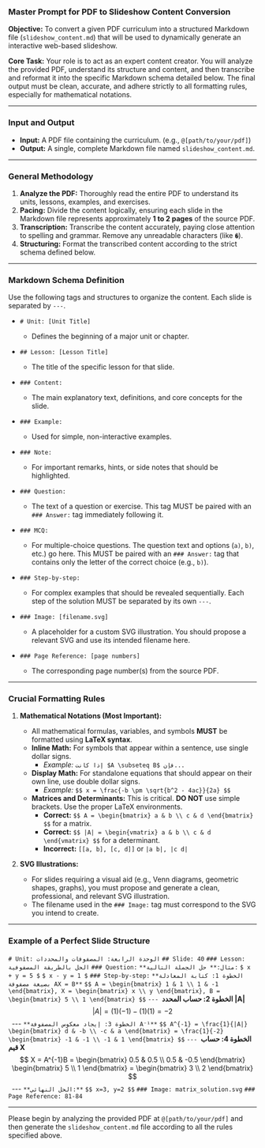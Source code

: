 ### **Master Prompt for PDF to Slideshow Content Conversion**

**Objective:** To convert a given PDF curriculum into a structured Markdown file (`slideshow_content.md`) that will be used to dynamically generate an interactive web-based slideshow.

**Core Task:** Your role is to act as an expert content creator. You will analyze the provided PDF, understand its structure and content, and then transcribe and reformat it into the specific Markdown schema detailed below. The final output must be clean, accurate, and adhere strictly to all formatting rules, especially for mathematical notations.

---

### **Input and Output**

*   **Input:** A PDF file containing the curriculum. (e.g., `@[path/to/your/pdf]`)
*   **Output:** A single, complete Markdown file named `slideshow_content.md`.

---

### **General Methodology**

1.  **Analyze the PDF:** Thoroughly read the entire PDF to understand its units, lessons, examples, and exercises.
2.  **Pacing:** Divide the content logically, ensuring each slide in the Markdown file represents approximately **1 to 2 pages** of the source PDF.
3.  **Transcription:** Transcribe the content accurately, paying close attention to spelling and grammar. Remove any unreadable characters (like `�`).
4.  **Structuring:** Format the transcribed content according to the strict schema defined below.

---

### **Markdown Schema Definition**

Use the following tags and structures to organize the content. Each slide is separated by `---`.

*   `# Unit: [Unit Title]`
    *   Defines the beginning of a major unit or chapter.

*   `## Lesson: [Lesson Title]`
    *   The title of the specific lesson for that slide.

*   `### Content:`
    *   The main explanatory text, definitions, and core concepts for the slide.

*   `### Example:`
    *   Used for simple, non-interactive examples.

*   `### Note:`
    *   For important remarks, hints, or side notes that should be highlighted.

*   `### Question:`
    *   The text of a question or exercise. This tag MUST be paired with an `### Answer:` tag immediately following it.

*   `### MCQ:`
    *   For multiple-choice questions. The question text and options (`a)`, `b)`, etc.) go here. This MUST be paired with an `### Answer:` tag that contains only the letter of the correct choice (e.g., `b)`).

*   `### Step-by-step:`
    *   For complex examples that should be revealed sequentially. Each step of the solution MUST be separated by its own `---`.

*   `### Image: [filename.svg]`
    *   A placeholder for a custom SVG illustration. You should propose a relevant SVG and use its intended filename here.

*   `### Page Reference: [page numbers]`
    *   The corresponding page number(s) from the source PDF.

---

### **Crucial Formatting Rules**

1.  **Mathematical Notations (Most Important):**
    *   All mathematical formulas, variables, and symbols **MUST** be formatted using **LaTeX syntax**.
    *   **Inline Math:** For symbols that appear within a sentence, use single dollar signs.
        *   *Example:* `إذا كانت $A \subseteq B$ فإن...`
    *   **Display Math:** For standalone equations that should appear on their own line, use double dollar signs.
        *   *Example:* `$$ x = \frac{-b \pm \sqrt{b^2 - 4ac}}{2a} $$`
    *   **Matrices and Determinants:** This is critical. **DO NOT** use simple brackets. Use the proper LaTeX environments.
        *   **Correct:** `$$ A = \begin{bmatrix} a & b \\ c & d \end{bmatrix} $$` for a matrix.
        *   **Correct:** `$$ |A| = \begin{vmatrix} a & b \\ c & d \end{vmatrix} $$` for a determinant.
        *   **Incorrect:** `[[a, b], [c, d]]` or `|a b|, |c d|`

2.  **SVG Illustrations:**
    *   For slides requiring a visual aid (e.g., Venn diagrams, geometric shapes, graphs), you must propose and generate a clean, professional, and relevant SVG illustration.
    *   The filename used in the `### Image:` tag must correspond to the SVG you intend to create.

---

### **Example of a Perfect Slide Structure**

`# Unit: الوحدة الرابعة: المصفوفات والمحددات`
`## Slide: 40`
`### Lesson: الحل بالطريقة المصفوفية`
`### Question:`
`**مثال:** حل الجملة التالية:`
`$ x + y = 5 $`
`$ x - y = 1 $`
`### Step-by-step:`
`**الخطوة 1: كتابة المعادلة بصيغة مصفوفة AX = B**`
`$$ A = \begin{bmatrix} 1 & 1 \\ 1 & -1 \end{bmatrix}, X = \begin{bmatrix} x \\ y \end{bmatrix}, B = \begin{bmatrix} 5 \\ 1 \end{bmatrix} $$`
`---
`**الخطوة 2: حساب المحدد |A|**`
`$$ |A| = (1)(-1) - (1)(1) = -2 $$`
`---
`**الخطوة 3: إيجاد معكوس المصفوفة A⁻¹**`
`$$ A^{-1} = \frac{1}{|A|} \begin{bmatrix} d & -b \\ -c & a \end{bmatrix} = \frac{1}{-2} \begin{bmatrix} -1 & -1 \\ -1 & 1 \end{bmatrix} $$`
`---
`**الخطوة 4: حساب قيم X**`
`$$ X = A^{-1}B = \begin{bmatrix} 0.5 & 0.5 \\ 0.5 & -0.5 \end{bmatrix} \begin{bmatrix} 5 \\ 1 \end{bmatrix} = \begin{bmatrix} 3 \\ 2 \end{bmatrix} $$`
`---
`**الحل النهائي:**`
`$$ x=3, y=2 $$`
`### Image: matrix_solution.svg`
`### Page Reference: 81-84`

---

Please begin by analyzing the provided PDF at `@[path/to/your/pdf]` and then generate the `slideshow_content.md` file according to all the rules specified above.

